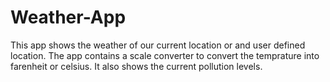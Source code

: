 # Weather-App
This app shows the weather of our current location or and user defined location.
The app contains a scale converter to convert the temprature into farenheit or celsius.
It also shows the current pollution levels.
